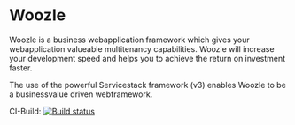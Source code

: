 Woozle
======

Woozle is a business webapplication framework which gives your webapplication valueable multitenancy capabilities. 
Woozle will increase your development speed and helps you to achieve the return on investment faster.

The use of the powerful Servicestack framework (v3) enables Woozle to be a businessvalue driven webframework.

CI-Build: [![Build status](https://ci.appveyor.com/api/projects/status?id=ffyuxjq26xw724u0)](https://ci.appveyor.com/project/woozle-core)
